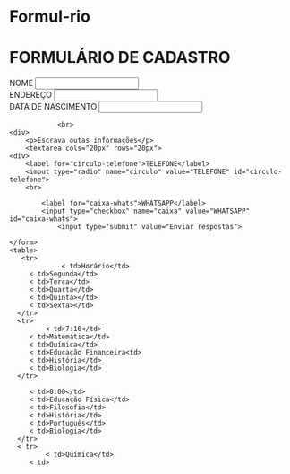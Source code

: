 # Formul-rio
<!DOCTYPE html>
<html>
<head>
	<link rel="stylesheet" href="style.css">
	<title></title>
</head>
<body>
<h1>FORMULÁRIO DE CADASTRO</h1>
<main>
	<form>
		<label for="nome">NOME</label>
		<input type="text" name="nome">
	        <br>
                <label for="endereço">ENDEREÇO</label>
		<input type="text" name="endereço">
		<br>
	        <label for="data de nascimemento">DATA DE NASCIMENTO</label>
		<input type="text" name="data de nascimemento">

                <br>
	<div>
		<p>Escrava outas informações</p>	
		<textarea cols="20px" rows="20px">
	<div>
		<label for="circulo-telefone">TELEFONE</label>
		<imput type="radio" name="circulo" value="TELEFONE" id="circulo-telefone">
		<br>
			
			<label for="caixa-whats">WHATSAPP</label>
			<input type="checkbox" name="caixa" value="WHATSAPP" id="caixa-whats">                
		        <input type="submit" value="Enviar respostas">

	</form>
	<table>
	   <tr>
                 < td>Horário</td>
		 < td>Segunda</td>
		 < td>Terça</td>
		 < td>Quarta</td>
		 < td>Quinta></td>
		 < td>Sexta></td>
	  </tr>
	  <tr>
	         < td>7:10</td>
		 < td>Matemática</td>
		 < td>Química</td>
		 < td>Educação Financeira<td>
		 < td>História</td>
		 < td>Biologia</td>
	  </tr>
	  
		 < td>8:00</td>
		 < td>Educação Física</td>
		 < td>Filosofia</td>
		 < td>História</td>
		 < td>Português</td>
		 < td>Biologia</td>
	  </tr>
	  < tr>
	         < td>Química</td>
		 < td>

</body>
</html>
